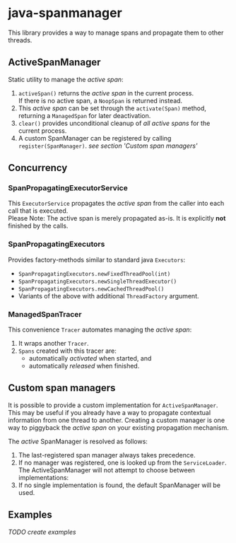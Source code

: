 # java-spanmanager

This library provides a way to manage spans and propagate them to other threads.

## ActiveSpanManager

Static utility to manage the _active span_:
 1. `activeSpan()` returns the _active span_ in the current process.   
    If there is no active span, a `NoopSpan` is returned instead.
 2. This _active span_ can be set through the `activate(Span)` method,
    returning a `ManagedSpan` for later deactivation.
 3. `clear()` provides unconditional cleanup of _all active spans_ for the current process.
 4. A custom SpanManager can be registered by calling `register(SpanManager)`.
    _see section 'Custom span managers'_

## Concurrency

### SpanPropagatingExecutorService

This `ExecutorService` propagates the _active span_ from the caller into each call that is executed.  
Please Note: The active span is merely propagated as-is.
It is explicitly **not** finished by the calls.

### SpanPropagatingExecutors

Provides factory-methods similar to standard java `Executors`:  
 - `SpanPropagatingExecutors.newFixedThreadPool(int)`
 - `SpanPropagatingExecutors.newSingleThreadExecutor()`
 - `SpanPropagatingExecutors.newCachedThreadPool()`
 - Variants of the above with additional `ThreadFactory` argument.

### ManagedSpanTracer

This convenience `Tracer` automates managing the _active span_:
 1. It wraps another `Tracer`.
 2. `Spans` created with this tracer are:
    - automatically _activated_ when started, and
    - automatically _released_ when finished.

## Custom span managers

It is possible to provide a custom implementation for `ActiveSpanManager`.  
This may be useful if you already have a way to propagate contextual information
from one thread to another. Creating a custom manager is one way to piggyback the _active span_ on
your existing propagation mechanism.  

The _active_ SpanManager is resolved as follows:
 1. The last-registered span manager always takes precedence.
 2. If no manager was registered, one is looked up from the `ServiceLoader`.  
    The ActiveSpanManager will not attempt to choose between implementations:
 3. If no single implementation is found, the default SpanManager will be used.


## Examples

_TODO create examples_

